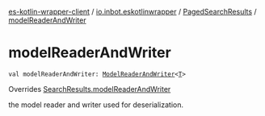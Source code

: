 [es-kotlin-wrapper-client](../../index.md) / [io.inbot.eskotlinwrapper](../index.md) / [PagedSearchResults](index.md) / [modelReaderAndWriter](./model-reader-and-writer.md)

# modelReaderAndWriter

`val modelReaderAndWriter: `[`ModelReaderAndWriter`](../-model-reader-and-writer/index.md)`<`[`T`](index.md#T)`>`

Overrides [SearchResults.modelReaderAndWriter](../-search-results/model-reader-and-writer.md)

the model reader and writer used for deserialization.


